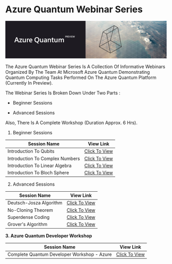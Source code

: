 # Azure Quantum Webinar Series

![Azure Header](https://github.com/aryashah2k/Quantum-Computing-Collection-Of-Resources/blob/main/Microsoft%20Azure%20Quantum%20Resources/assets/Azure%20Header.png)

The Azure Quantum Webinar Series Is A Collection Of Informative Webinars Organized By The Team At Microsoft Azure Quantum Demonstrating Quantum Computing Tasks Performed On The Azure Quantum Platform (Currently In Preview).

The Webinar Series Is Broken Down Under Two Parts :

- Beginner Sessions

- Advanced Sessions

Also, There Is A Complete Workshop (Duration Approx. 6 Hrs).

1. Beginner Sessions

| Session Name | View Link|
|----------|----------|
| Introduction To Qubits | <a href="https://drive.google.com/file/d/1xaiLxBZ4dR6R4ppwNAyDlOeSBCPzIGFi/view?usp=sharing">Click To View</a> |
| Introduction To Complex Numbers | <a href="https://drive.google.com/file/d/1nDi5aNtuptUs-fccYbTqd57HUO7M1gE3/view?usp=sharing">Click To View</a> |
| Introduction To Linear Algebra | <a href="https://drive.google.com/file/d/1KxfAlcSoatRqiCHjEn6DMh1V27SOejom/view?usp=sharing">Click To View</a> |
| Introduction To Bloch Sphere | <a href="https://drive.google.com/file/d/14g86tDOQrlr57gkmM8zyaUP_f_00DuIL/view?usp=sharing">Click To View</a> |

2. Advanced Sessions

| Session Name | View Link|
|----------|----------|
| Deutsch-Josza Algorithm | <a href="https://drive.google.com/file/d/1crzOTB_81TpHumZkSoiZw4sFSjm142Gb/view?usp=sharing">Click To View</a> |
| No-Cloning Theorem | <a href="https://drive.google.com/file/d/1XE0az_-gKgVWHuo3KH0SVUnPf_SxCW5L/view?usp=sharing">Click To View</a> |
| Superdense Coding | <a href="https://drive.google.com/file/d/1XXx-obNvRfKz1Mo_73oiySimmi0SJ7QV/view?usp=sharing">Click To View</a> |
| Grover's Algorithm | <a href="https://drive.google.com/file/d/1xKjx1OqcGEno2dxQJUqYpjuta9CVGSEq/view?usp=sharing">Click To View</a> |

**3. Azure Quantum Developer Workshop**

| Session Name | View Link|
|----------|----------|
| Complete Quantum Developer Workshop - Azure | <a href="https://drive.google.com/file/d/1B77LWpSdxauYo1HUOvMfp1q6myXnB0hI/view?usp=sharing">Click To View</a> |

